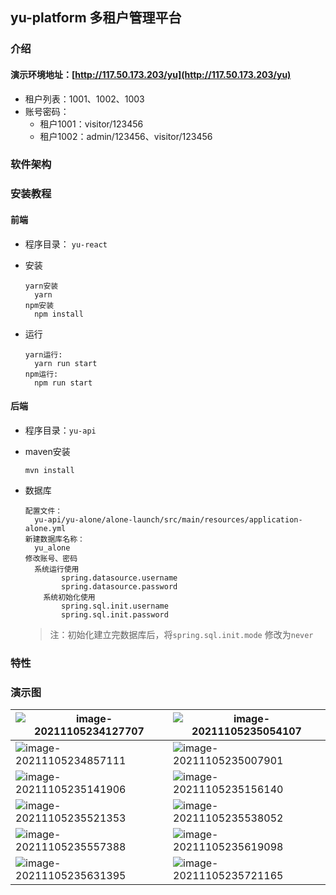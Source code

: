 ## yu-platform 多租户管理平台

### 介绍

#### **演示环境地址**：[http://117.50.173.203/yu](http://117.50.173.203/yu)

* 租户列表：1001、1002、1003
* 账号密码：
  * 租户1001：visitor/123456
  * 租户1002：admin/123456、visitor/123456

### 软件架构

### 安装教程

#### 前端

* 程序目录：	`yu-react`

* 安装

  ```shell
  yarn安装
  	yarn
  npm安装
  	npm install
  ```

* 运行

  ```shell
  yarn运行:
  	yarn run start
  npm运行:
  	npm run start
  ```
#### 后端

* 程序目录：`yu-api`

* maven安装

  ```shell
  mvn install
  ```

* 数据库

  ```
  配置文件：
  	yu-api/yu-alone/alone-launch/src/main/resources/application-alone.yml
  新建数据库名称：
  	yu_alone
  修改账号、密码
  	系统运行使用
          spring.datasource.username
          spring.datasource.password
      系统初始化使用
          spring.sql.init.username
          spring.sql.init.password
  ```

  > 注：初始化建立完数据库后，将`spring.sql.init.mode` 修改为`never`

### 特性

### 演示图

| <img src="https://gitee.com/wangxd-yu/images/raw/master/yu-platform/image-%E7%94%A8%E6%88%B7%E7%AE%A1%E7%90%86.png" alt="image-20211105234127707"  /> | ![image-20211105235054107](https://gitee.com/wangxd-yu/images/raw/master/yu-platform/image-20211105235054107.png) |
| ------------------------------------------------------------ | ------------------------------------------------------------ |
| ![image-20211105234857111](https://gitee.com/wangxd-yu/images/raw/master/yu-platform/image-20211105234857111.png) | ![image-20211105235007901](https://gitee.com/wangxd-yu/images/raw/master/yu-platform/image-20211105235007901.png) |
| ![image-20211105235141906](https://gitee.com/wangxd-yu/images/raw/master/yu-platform/image-20211105235141906.png) | ![image-20211105235156140](https://gitee.com/wangxd-yu/images/raw/master/yu-platform/image-20211105235156140.png) |
| ![image-20211105235521353](https://gitee.com/wangxd-yu/images/raw/master/yu-platform/image-20211105235521353.png) | ![image-20211105235538052](https://gitee.com/wangxd-yu/images/raw/master/yu-platform/image-20211105235538052.png) |
| ![image-20211105235557388](https://gitee.com/wangxd-yu/images/raw/master/yu-platform/image-20211105235557388.png) | ![image-20211105235619098](https://gitee.com/wangxd-yu/images/raw/master/yu-platform/image-20211105235619098.png) |
| ![image-20211105235631395](https://gitee.com/wangxd-yu/images/raw/master/yu-platform/image-20211105235631395.png) | ![image-20211105235721165](https://gitee.com/wangxd-yu/images/raw/master/yu-platform/image-20211105235721165.png) |

